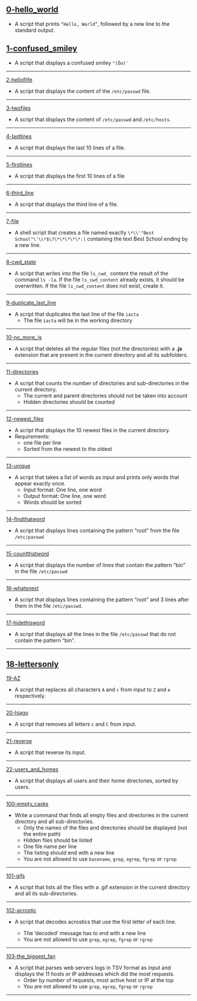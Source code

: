 
[0-hello_world](https://github.com/SKENGMANE/alx-system_engineering-devops/blob/master/0x02-shell_redirections/0-hello_world)
---
* A script that prints `“Hello, World”`, followed by a new line to the standard output.

[1-confused_smiley](https://github.com/SKENGMANE/alx-system_engineering-devops/blob/master/0x02-shell_redirections/1-confused_smiley)
---
* A script that displays a confused smiley `"(Ôo)'`
---
[2-helloflife](https://github.com/SKENGMANE/alx-system_engineering-devops/blob/master/0x02-shell_redirections/2-hellofile)
* A script that displays the content of the `/etc/passwd` file.
---
[3-twofiles](https://github.com/SKENGMANE/alx-system_engineering-devops/blob/master/0x02-shell_redirections/3-twofiles)
* A script that displays the content of `/etc/passwd` and `/etc/hosts`.
---
[4-lastlines](https://github.com/SKENGMANE/alx-system_engineering-devops/blob/master/0x02-shell_redirections/4-lastlines)
* A script that displays the last 10 lines of a file.
---
[5-firstlines](https://github.com/SKENGMANE/alx-system_engineering-devops/blob/master/0x02-shell_redirections/5-firstlines)
* A script that displays the first 10 lines of a file
---
[6-third_line](https://github.com/SKENGMANE/alx-system_engineering-devops/blob/master/0x02-shell_redirections/6-third_line)
* A script that displays the third line of a file.
---
[7-file](https://github.com/SKENGMANE/alx-system_engineering-devops/blob/master/0x02-shell_redirections/7-file)
* A shell script that creates a file named exactly `\*\\'"Best School"\'\\*$\?\*\*\*\*\*:)` containing the text Best School ending by a new line.
---
[8-cwd_state](https://github.com/SKENGMANE/alx-system_engineering-devops/blob/master/0x02-shell_redirections/8-cwd_state)
* A script that writes into the file `ls_cwd_` content the result of the command `ls -la`. If the file `ls_cwd_content` already exists, it should be overwritten. If the file `ls_cwd_content` does not exist, create it.
---
[9-duplicate_last_line](https://github.com/SKENGMANE/alx-system_engineering-devops/blob/master/0x02-shell_redirections/9-duplicate_last_line)
* A script that duplicates the last line of the file `iacta`
  - The file `iacta` will be in the working directory
---
[10-no_more_js](https://github.com/SKENGMANE/alx-system_engineering-devops/blob/master/0x02-shell_redirections/10-no_more_js)
* A script that deletes all the regular files (not the directories) with a **.js** extension that are present in the current directory and all its subfolders.
---
[11-directories](https://github.com/SKENGMANE/alx-system_engineering-devops/blob/master/0x02-shell_redirections/11-directories)
* A script that counts the number of directories and sub-directories in the current directory.
  - The current and parent directories should not be taken into account
  - Hidden directories should be counted
---
[12-newest_files](https://github.com/SKENGMANE/alx-system_engineering-devops/blob/master/0x02-shell_redirections/12-newest_files)
* A script that displays the 10 newest files in the current directory.
* Requirements:
  - one file per line
  - Sorted from the newest to the oldest
---
[13-unique](https://github.com/SKENGMANE/alx-system_engineering-devops/blob/master/0x02-shell_redirections/13-unique)
* A script that takes a list of words as input and prints only words that appear exactly once.
  - Input format: One line, one word
  - Output format: One line, one word
  - Words should be sorted
---
[14-findthatword](https://github.com/SKENGMANE/alx-system_engineering-devops/blob/master/0x02-shell_redirections/14-findthatword)
* A script that displays lines containing the pattern “root” from the file `/etc/passwd`
---
[15-countthatword](https://github.com/SKENGMANE/alx-system_engineering-devops/blob/master/0x02-shell_redirections/15-countthatword)
* A script that displays the number of lines that contain the pattern “bin” in the file `/etc/passwd`
---
[16-whatsnext](https://github.com/SKENGMANE/alx-system_engineering-devops/blob/master/0x02-shell_redirections/16-whatsnext)
* A script that displays lines containing the pattern “root” and 3 lines after them in the file `/etc/passwd`.
---
[17-hidethisword](https://github.com/SKENGMANE/alx-system_engineering-devops/blob/master/0x02-shell_redirections/17-hidethisword)
* A script that displays all the lines in the file `/etc/passwd` that do not contain the pattern “bin”.
---
[18-lettersonly](https://github.com/SKENGMANE/alx-system_engineering-devops/blob/master/0x02-shell_redirections/18-letteronly)
---
[19-AZ](https://github.com/SKENGMANE/alx-system_engineering-devops/blob/master/0x02-shell_redirections/19-AZ)
* A script that replaces all characters `A` and `c` from input to `Z` and `e` respectively.
---
[20-hiago](https://github.com/SKENGMANE/alx-system_engineering-devops/blob/master/0x02-shell_redirections/20-hiago)
* A script that removes all letters `c` and `C` from input.
---
[21-reverse](https://github.com/SKENGMANE/alx-system_engineering-devops/blob/master/0x02-shell_redirections/21-reverse)
* A script that reverse its input.
---
[22-users_and_homes](https://github.com/SKENGMANE/alx-system_engineering-devops/blob/master/0x02-shell_redirections/22-users_and_homes)
* A script that displays all users and their home directories, sorted by users.
---
[100-empty_casks](https://github.com/SKENGMANE/alx-system_engineering-devops/blob/master/0x02-shell_redirections/100-empty_casks)
* Write a command that finds all empty files and directories in the current directory and all sub-directories.
  - Only the names of the files and directories should be displayed (not the entire path)
  - Hidden files should be listed
  - One file name per line
  - The listing should end with a new line
  - You are not allowed to use `basename`, `grep`, `egrep`, `fgrep` or `rgrep` 
---
[101-gifs](https://github.com/SKENGMANE/alx-system_engineering-devops/blob/master/0x02-shell_redirections/101-gifs)
* A script that lists all the files with a .gif extension in the current directory and all its sub-directories.
---
[102-acrostic](https://github.com/SKENGMANE/alx-system_engineering-devops/blob/master/0x02-shell_redirections/102-acrostic)
* A script that decodes acrostics that use the first letter of each line.

  - The ‘decoded’ message has to end with a new line
  - You are not allowed to use `grep`, `egrep`, `fgrep` or `rgrep`
---
[103-the_biggest_fan](https://github.com/SKENGMANE/alx-system_engineering-devops/blob/master/0x02-shell_redirections/103-the_biggest_fan)
* A script that parses web servers logs in TSV format as input and displays the 11 hosts or IP addresses which did the most requests.
  - Order by number of requests, most active host or IP at the top
  - You are not allowed to use `grep`, `egrep`, `fgrep` or `rgrep`
---
